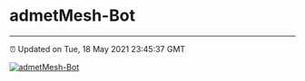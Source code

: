 # admetMesh-Bot
---
⏰ Updated on Tue, 18 May 2021 23:45:37 GMT

[![admetMesh-Bot](https://github.com/kotori-y/admetMesh-bot/actions/workflows/main.yml/badge.svg)](https://github.com/kotori-y/admetMesh-bot/actions/workflows/main.yml)
